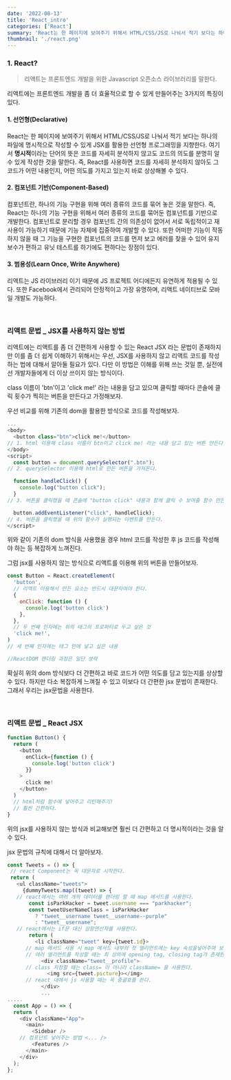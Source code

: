 ```yaml
---
date: '2022-08-13'
title: 'React_intro'
categories: ['React']
summary: 'React는 한 페이지에 보여주기 위해서 HTML/CSS/JS로 나눠서 적기 보다는 하나의 파일에 명시적으로 작성할 수 있게 JSX를 활용한 선언형 프로그래밍을 지향한다.'
thumbnail: './react.png'
---
```


### 1. React?

> 리액트는 프론트엔드 개발을 위한 Javascript 오픈소스 라이브러리를 말한다.

리액트에는 프론트엔드 개발을 좀 더 효율적으로 할 수 있게 만들어주는 3가지의 특징이 있다.

#### 1. 선언형(Declarative)

React는 한 페이지에 보여주기 위해서 HTML/CSS/JS로 나눠서 적기 보다는 하나의 파일에 명시적으로 작성할 수 있게 JSX를 활용한 선언형 프로그래밍을 지향한다.
여기서 **명시적**이라는 단어의 뜻은 코드를 자세히 분석하지 않고도 코드의 의도를 분명히 알 수 있게 작성한 것을 말한다.
즉, React를 사용하면 코드를 자세히 분석하지 않아도 그 코드가 어떤 내용인지, 어떤 의도를 가지고 있는지 바로 상상해볼 수 있다.

#### 2. 컴포넌트 기반(Component-Based)

컴포넌트란, 하나의 기능 구현을 위해 여러 종류의 코드를 묶어 놓은 것을 말한다.
즉, React는 하나의 기능 구현을 위해서 여러 종류의 코드를 묶어둔 컴포넌트를 기반으로 개발한다.
컴포넌트로 분리할 경우 컴포넌트 간의 의존성이 없어서 서로 독립적이고 재사용이 가능하기 때문에 기능 자체에 집중하여 개발할 수 있다.
또한 어떠한 기능이 작동하지 않을 때 그 기능을 구현한 컴포넌트의 코드를 먼저 보고 에러를 찾을 수 있어 유지보수가 편하고 유닛 테스트를 하기에도 편하다는 장점이 있다.

#### 3. 범용성(Learn Once, Write Anywhere)

리액트는 JS 라이브러리 이기 때문에 JS 프로젝트 어디에든지 유연하게 적용될 수 있다.
또한 Facebook에서 관리되어 안정적이고 가장 유명하며, 리액트 네이티브로 모바일 개발도 가능하다.

<br>

### 리액트 문법 \_ JSX를 사용하지 않는 방법

리액트에는 리액트를 좀 더 간편하게 사용할 수 있는 React JSX 라는 문법이 존재하지만 이를 좀 더 쉽게 이해하기 위해서는 우선, JSX를 사용하지 않고 리액트 코드를 작성하는 법에 대해서 알아둘 필요가 있다. 다만 이 방법은 이해를 위해 쓰는 것일 뿐, 실전에선 개발자들에게 더 이상 쓰이지 않는 방식이다.

class 이름이 'btn'이고 'click me!' 라는 내용을 담고 있으며 클릭할 때마다 콘솔에 클릭 횟수가 찍히는 버튼을 만든다고 가정해보자.

우선 비교를 위해 기존의 dom을 활용한 방식으로 코드를 작성해보자.

```js
...
<body>
  <button class="btn">click me!</button>
// 1. html 이용해 class 이름이 btn이고 click me! 라는 내용 담고 있는 버튼 만든다.
</body>
<script>
  const button = document.querySelector(".btn");
// 2. querySelector 이용해 html로 만든 버튼을 가져온다.

  function handleClick() {
    console.log("button click");
  }
// 3. 버튼을 클릭했을 때 콘솔에 "button click" 내용과 함께 클릭 수 보여줄 함수 만든다.

  button.addEventListener("click", handleClick);
// 4. 버튼을 클릭했을 때 위의 함수가 실행되는 이벤트를 만든다.
</script>
```

위와 같이 기존의 dom 방식을 사용했을 경우 html 코드를 작성한 후 js 코드를 작성해야 하는 등 복잡하게 느껴진다.

그럼 jsx를 사용하지 않는 방식으로 리액트를 이용해 위의 버튼을 만들어보자.

```js
const Button = React.createElement(
  'button',
  // 리액트 이용해서 만든 요소는 반드시 대문자여야 한다.                                    // 첫 번째 인자에는 유효한 HTML 태그
  {
    onClick: function () {
      console.log('button click')
    },
  },
  // 두 번째 인자에는 위의 태그의 프로퍼티로 두고 싶은 것
  'click me!',
)
// 세 번째 인자에는 태그 안에 넣고 싶은 내용

//ReactDOM 랜더링 과정은 일단 생략
```

확실히 위의 dom 방식보다 더 간편하고 바로 코드가 어떤 의도를 담고 있는지를 상상할 수 있다.
하지만 다소 복잡하게 느껴질 수 있고 이보다 더 간편한 jsx 문법이 존재한다. 그래서 우리는 jsx문법을 사용한다.

<br>

### 리액트 문법 \_ React JSX

```js
function Button() {
  return (
    <button
      onClick={function () {
        console.log('button click')
      }}
    >
      click me!
    </button>
  )
  // html처럼 함수에 넣어주고 리턴해주기!
  // 훨씬 간편하다.
}
```

위의 jsx를 사용하지 않는 방식과 비교해보면 훨씬 더 간편하고 더 명시적이라는 것을 알 수 있다.

jsx 문법의 규칙에 대해서 더 알아보자.

```js
const Tweets = () => {
 // react Component는 꼭 대문자로 시작한다.
 return (
   <ul className="tweets">
     {dummyTweets.map((tweet) => {
   // react에서는 여러 개의 데이터를 랜더링 할 때 map 메서드를 사용한다.
       const isParkHacker = tweet.username === "parkhacker";
       const tweetUserNameClass = isParkHacker
         ? "tweet__username tweet__username--purple"
         : "tweet__username";
   // react에서는 if문 대신 삼항연산자를 사용한다.
       return (
         <li className="tweet" key={tweet.id}>
      // map 메서드 사용 시 map 메서드 내부의 첫 엘리먼트에는 key 속성을넣어주며 보통은 id를 넣어준다.
      // 여러 엘리먼트를 작성할 때는 최 상의에 opening tag, closing tag가 존재한다.
           <div className="tweet__profile">
      // class 지정할 때는 class= 이 아니라 className= 을 사용한다.
             <img src={tweet.picture}></img>
      // react 내에서 js 사용할 때는 꼭 중괄호를 쓴다.
           </div>
           ...
.....
  const App = () => {
  return (
    <div className="App">
      <main>
        <Sidebar />
    // 컴포넌트 넣어주는 방법 <... />
        <Features />
      </main>
    </div>
  );
};
```
